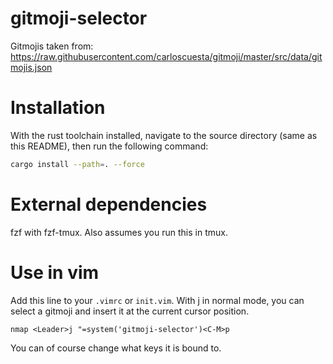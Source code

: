 # gitmoji-selector

Gitmojis taken from: https://raw.githubusercontent.com/carloscuesta/gitmoji/master/src/data/gitmojis.json

# Installation

With the rust toolchain installed, navigate to the source directory (same as this README), then run the following command:

```sh
cargo install --path=. --force
```

# External dependencies

fzf with fzf-tmux. Also assumes you run this in tmux.

# Use in vim

Add this line to your `.vimrc` or `init.vim`. With <Leader>j in normal mode,
you can select a gitmoji and insert it at the current cursor position.

```vimscript
nmap <Leader>j "=system('gitmoji-selector')<C-M>p
```

You can of course change what keys it is bound to.
